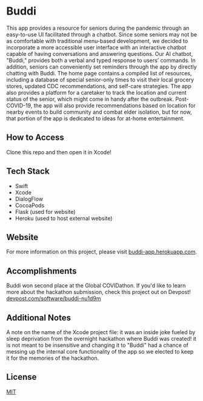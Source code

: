 # Buddi

This app provides a resource for seniors during the pandemic through an easy-to-use UI facilitated through a chatbot. Since some seniors may not be as comfortable with traditional menu-based development, we decided to incorporate a more accessible user interface with an interactive chatbot capable of having conversations and answering questions. Our AI chatbot, "Buddi," provides both a verbal and typed response to users’ commands. In addition, seniors can conveniently set reminders through the app by directly chatting with Buddi. The home page contains a compiled list of resources, including a database of special senior-only times to visit their local grocery stores, updated CDC recommendations, and self-care strategies. The app also provides a platform for a caretaker to track the location and current status of the senior, which might come in handy after the outbreak. Post-COVID-19, the app will also provide recommendations based on location for nearby events to build community and combat elder isolation, but for now, that portion of the app is dedicated to ideas for at-home entertainment.

## How to Access
Clone this repo and then open it in Xcode!

## Tech Stack
- Swift
- Xcode
- DialogFlow
- CocoaPods
- Flask (used for website)
- Heroku (used to host external website)

## Website
For more information on this project, please visit [buddi-app.herokuapp.com](http://buddi-app.herokuapp.com/).

## Accomplishments
Buddi won second place at the Global COVIDathon. If you'd like to learn more about the hackathon submission, check this project out on Devpost! [devpost.com/software/buddi-nu1d9m](https://devpost.com/software/buddi-nu1d9m)

## Additional Notes
A note on the name of the Xcode project file: it was an inside joke fueled by sleep deprivation from the overnight hackathon where Buddi was created! it is not meant to be insensitive and changing it to "Buddi" had a chance of messing up the internal core functionality of the app so we elected to keep it for the memories of the hackathon.

## License
[MIT](https://choosealicense.com/licenses/mit/)
